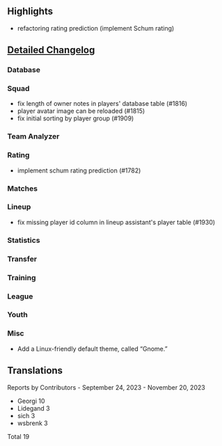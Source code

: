 

## Highlights
* refactoring rating prediction (implement Schum rating)


## [Detailed Changelog](https://github.com/ho-dev/HattrickOrganizer/issues?q=milestone%3A8.0)

### Database

### Squad
* fix length of owner notes in players' database table (#1816)
* player avatar image can be reloaded (#1815)
* fix initial sorting by player group (#1909)

### Team Analyzer

### Rating
* implement schum rating prediction (#1782)

### Matches

### Lineup
* fix missing player id column in lineup assistant's player table (#1930)

### Statistics

### Transfer

### Training

### League

### Youth

### Misc
* Add a Linux-friendly default theme, called “Gnome.”

## Translations

Reports by Contributors - September 24, 2023 - November 20, 2023

* Georgi 10
* Lidegand 3
* sich 3
* wsbrenk 3

Total 19
